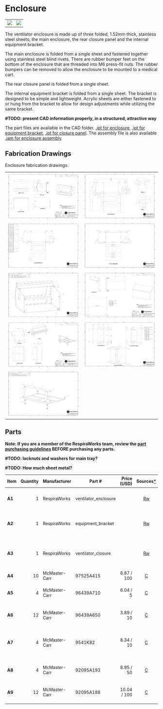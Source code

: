 # Enclosure

|             |     |
:------------------:|:-----------------:|
| ![](images/enclosure_rendering.jpg)  | ![](images/enclosure_exploded.jpg)  |

The ventilator enclosure is made up of three folded, 1.52mm thick, stainless steel sheets; the main enclosure, the rear
closure panel and the internal equipment bracket.

The main enclosure is folded from a single sheet and fastened together using stainless steel blind rivets. There
are rubber bumper feet on the bottom of the enclosure that are threaded into M6 press-fit nuts. The rubber bumpers
can be removed to allow the enclosure to be mounted to a medical cart.

The rear closure panel is folded from a single sheet.

The internal equipment bracket is folded from a single sheet. The bracket is designed to be simple and lightweight.
Acrylic sheets are either fastened to or hung from the bracket to allow for design adjustments while utilizing the same
bracket.

**#TODO: present CAD information properly, in a structured, attractive way**

The part files are available in the CAD folder. [.ipt for enclosure](CAD/ventilator_enclosure.ipt),
[.ipt for equipment bracket](CAD/equipment_bracket.ipt), [.ipt for closure panel](CAD/ventilator_closure_panel.ipt).
The assembly file is also available [.iam for enclosure assembly](CAD/enclosure_assembly.iam).

## Fabrication Drawings

Enclosure fabrication drawings.

|             |     |
:------------------:|:-----------------:|
| ![](images/fab_drawing_1.png) | ![](images/fab_drawing_2.png) |
| ![](images/fab_drawing_3.png) | ![](images/fab_drawing_4.png) |
| ![](images/fab_drawing_5.png) | ![](images/fab_drawing_6.png) |
| ![](images/fab_drawing_7.png) | ![](images/fab_drawing_8.png) |
| ![](images/fab_drawing_9.png) | |


## Parts

**Note: If you are a member of the RespiraWorks team, review the [part purchasing guidelines][ppg]
BEFORE purchasing any parts.**

[ppg]: ../../purchasing_guidelines.md

**#TODO: locknuts and washers for main tray?**

**#TODO: How much sheet metal?**


| Item  | Quantity | Manufacturer  | Part #                   | Price (USD) | Sources[*][ppg]| Notes |
| ----- |---------:| ------------- | ------------------------ | -----------:|:----------:|:------|
|**A1** | 1        | RespiraWorks  | ventilator_enclosure     |             | [Rw][a1rw]   | Ventilator enclosure, bent sheet metal |
|**A2** | 1        | RespiraWorks  | equipment_bracket        |             | [Rw][a2rw]   | Ventilator equipment bracket, bent sheet metal |
|**A3** | 1        | RespiraWorks  | ventilator_closure       |             | [Rw][a3rw]   | Ventilator closure (back panel), bent sheet metal |
|**A4** | 10       | McMaster-Carr | 97525A415                | 8.87 / 100  | [C][a4mcmc]  | 1/8" blind rivets |
|**A5** | 4        | McMaster-Carr | 96439A710                | 6.04 / 5    | [C][a5mcmc]  | M6 self-clinching / press-fit nut |
|**A6** | 12       | McMaster-Carr | 96439A650                | 3.89 / 10   | [C][a6mcmc]  | M4 self-clinching / press-fit nut |
|**A7** | 4        | McMaster-Carr | 9541K82                  | 8.34 / 10   | [C][a7mcmc]  | M6 threaded-stud bumper, used as feet |
|**A8** | 4        | McMaster-Carr | 92095A193                | 8.95 / 50   | [C][a8mcmc]  | M4 x 14mm screws, hex drive |
|**A9** | 12       | McMaster-Carr | 92095A188                | 10.04 / 100 | [C][a9mcmc]  | M4 x 6mm screws, hex drive |

[a1rw]:   #fabrication-drawings
[a2rw]:   #fabrication-drawings
[a3rw]:   #fabrication-drawings
[a4mcmc]: https://www.mcmaster.com/97525A415/
[a5mcmc]: https://www.mcmaster.com/96439A710/
[a6mcmc]: https://www.mcmaster.com/96439A650/
[a7mcmc]: https://www.mcmaster.com/9541K82/
[a8mcmc]: https://www.mcmaster.com/92095A193/
[a9mcmc]: https://www.mcmaster.com/92095A188/

